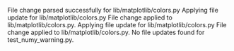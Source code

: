 File change parsed successfully for lib/matplotlib/colors.py
Applying file update for lib/matplotlib/colors.py
File change applied to lib/matplotlib/colors.py.
Applying file update for lib/matplotlib/colors.py
File change applied to lib/matplotlib/colors.py.
No file updates found for test_numy_warning.py.
